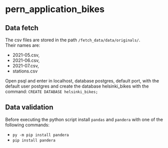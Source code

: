 # pern_application_bikes
## Data fetch
The csv files are stored in the path `/fetch_data/data/originals/`. \
Their names are:
- 2021-05.csv, 
- 2021-06.csv, 
- 2021-07.csv, 
- stations.csv

Open psql and enter in localhost, database postgres, default port, with the default user postgres and create the database helsinki_bikes with the command:
`CREATE DATABASE helsinki_bikes;`

## Data validation
Before executing the python script install `pandas` and `pandera` with one of the following commands:
- `py -m pip install pandera`  
- `pip install pandera`  
